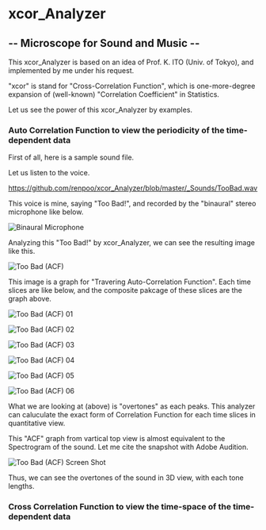 # xcor_Analyzer
## -- Microscope for Sound and Music --

This xcor_Analyzer is based on an idea of Prof. K. ITO (Univ. of Tokyo), and implemented by me under his request.

"xcor" is stand for "Cross-Correlation Function", which is one-more-degree expansion of (well-known) "Correlation Coefficient" in Statistics.

Let us see the power of this xcor_Analyzer by examples.


### Auto Correlation Function to view the periodicity of the time-dependent data

First of all, here is a sample sound file.

Let us listen to the voice.

https://github.com/renpoo/xcor_Analyzer/blob/master/_Sounds/TooBad.wav


This voice is mine, saying "Too Bad!", and recorded by the "binaural" stereo microphone like below.

![Binaural Microphone](https://github.com/renpoo/xcor_Analyzer/blob/master/images/BinauralMic.jpeg)

Analyzing this "Too Bad!" by xcor_Analyzer, we can see the resulting image like this.

![Too Bad (ACF)](https://github.com/renpoo/xcor_Analyzer/blob/master/images/01%20(TooBad.wav)%2CACF%20%5BLeft%20%3C-%3ERight%5D%2CtimeS0%2C0.00%2CtimeE0%2C1.40%2Ctau%2C0.010.png)

This image is a graph for "Travering Auto-Correlation Function".
Each time slices are like below, and the composite pakcage of these slices are the graph above.

![Too Bad (ACF) 01](https://github.com/renpoo/xcor_Analyzer/blob/master/images/(TooBad.wav)%2CACF%20%5BLeft%20%3C-%3ERight%5D%2CtimeS0%2C0.00%2CtimeE0%2C1.40%2Ct%2C0.331.jpg)

![Too Bad (ACF) 02](https://github.com/renpoo/xcor_Analyzer/blob/master/images/(TooBad.wav)%2CACF%20%5BLeft%20%3C-%3ERight%5D%2CtimeS0%2C0.00%2CtimeE0%2C1.40%2Ct%2C0.341.jpg)

![Too Bad (ACF) 03](https://github.com/renpoo/xcor_Analyzer/blob/master/images/(TooBad.wav)%2CACF%20%5BLeft%20%3C-%3ERight%5D%2CtimeS0%2C0.00%2CtimeE0%2C1.40%2Ct%2C0.351.jpg)

![Too Bad (ACF) 04](https://github.com/renpoo/xcor_Analyzer/blob/master/images/(TooBad.wav)%2CACF%20%5BLeft%20%3C-%3ERight%5D%2CtimeS0%2C0.00%2CtimeE0%2C1.40%2Ct%2C0.361.jpg)

![Too Bad (ACF) 05](https://github.com/renpoo/xcor_Analyzer/blob/master/images/(TooBad.wav)%2CACF%20%5BLeft%20%3C-%3ERight%5D%2CtimeS0%2C0.00%2CtimeE0%2C1.40%2Ct%2C0.371.jpg)

![Too Bad (ACF) 06](https://github.com/renpoo/xcor_Analyzer/blob/master/images/(TooBad.wav)%2CACF%20%5BLeft%20%3C-%3ERight%5D%2CtimeS0%2C0.00%2CtimeE0%2C1.40%2Ct%2C0.381.jpg)


What we are looking at (above) is "overtones" as each peaks.
This analyzer can caluculate the exact form of Correlation Function for each time slices in quantitative view.


This "ACF" graph from vartical top view is almost equivalent to the Spectrogram of the sound.
Let me cite the snapshot with Adobe Audition.

![Too Bad (ACF) Screen Shot](https://github.com/renpoo/xcor_Analyzer/blob/master/images/Screen%20Shot%20(ACF)%20Too%20Bad.png)

Thus, we can see the overtones of the sound in 3D view, with each tone lengths.


### Cross Correlation Function to view the time-space of the time-dependent data
